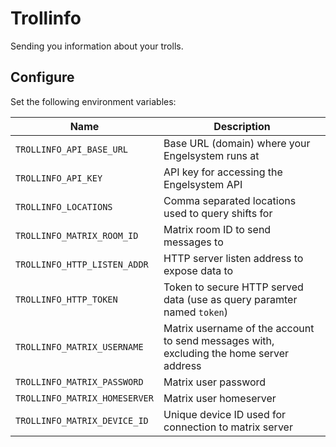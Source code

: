 # Trollinfo

Sending you information about your trolls.

## Configure

Set the following environment variables:

| Name                          | Description                                                                             |
| ----------------------------- | --------------------------------------------------------------------------------------- |
| `TROLLINFO_API_BASE_URL`      | Base URL (domain) where your Engelsystem runs at                                        |
| `TROLLINFO_API_KEY`           | API key for accessing the Engelsystem API                                               |
| `TROLLINFO_LOCATIONS`         | Comma separated locations used to query shifts for                                      |
| `TROLLINFO_MATRIX_ROOM_ID`    | Matrix room ID to send messages to                                                      |
| `TROLLINFO_HTTP_LISTEN_ADDR`  | HTTP server listen address to expose data to                                            |
| `TROLLINFO_HTTP_TOKEN`        | Token to secure HTTP served data (use as query paramter named `token`)                  |
| `TROLLINFO_MATRIX_USERNAME`   | Matrix username of the account to send messages with, excluding the home server address |
| `TROLLINFO_MATRIX_PASSWORD`   | Matrix user password                                                                    |
| `TROLLINFO_MATRIX_HOMESERVER` | Matrix user homeserver                                                                  |
| `TROLLINFO_MATRIX_DEVICE_ID`  | Unique device ID used for connection to matrix server                                   |
